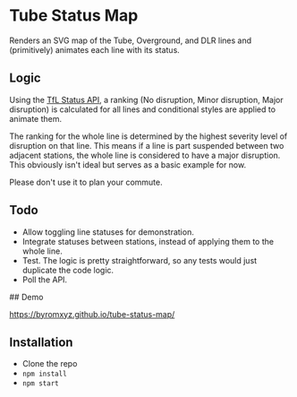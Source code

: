 # Tube Status Map
Renders an SVG map of the Tube, Overground, and DLR lines and (primitively) animates each line with its status.

## Logic
Using the [TfL Status API](https://api.tfl.gov.uk/line/mode/tube/status), a ranking (No disruption, Minor disruption,
Major disruption) is calculated for all lines and conditional styles are applied to animate them.

The ranking for the whole line is determined by the highest severity level of disruption on that line. This means if a
line is part suspended between two adjacent stations, the whole line is considered to have a major disruption. This
obviously isn't ideal but serves as a basic example for now.

Please don't use it to plan your commute.

## Todo

- Allow toggling line statuses for demonstration.
- Integrate statuses between stations, instead of applying them to the whole line.
- Test. The logic is pretty straightforward, so any tests would just duplicate the code logic.
- Poll the API.

## Demo

https://byromxyz.github.io/tube-status-map/

## Installation
- Clone the repo
- `npm install`
- `npm start`
